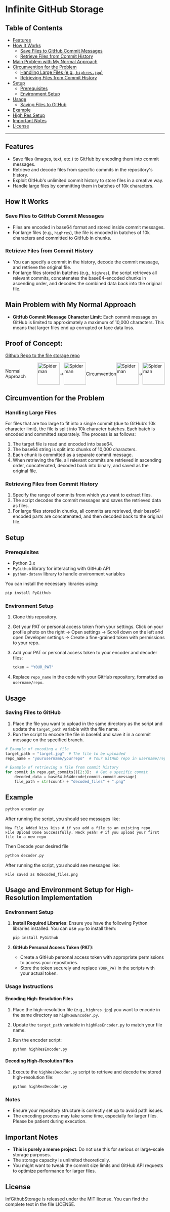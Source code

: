 # Infinite GitHub Storage

## Table of Contents
- [Features](#features)
- [How It Works](#how-it-works)
  - [Save Files to GitHub Commit Messages](#save-files-to-github-commit-messages)
  - [Retrieve Files from Commit History](#retrieve-files-from-commit-history)
- [Main Problem with My Normal Approach](#main-problem-with-my-normal-approach)
- [Circumvention for the Problem](#circumvention-for-the-problem)
  - [Handling Large Files (e.g., `highres.jpg`)](#handling-large-files)
  - [Retrieving Files from Commit History](#retrieving-files-from-commit-history)
- [Setup](#setup)
  - [Prerequisites](#prerequisites)
  - [Environment Setup](#environment-setup)
- [Usage](#usage)
  - [Saving Files to GitHub](#saving-files-to-github)
- [Example](#example)
- [High Res Setup](#Usage-and-Environment-Setup-for-High-Resolution-Implementation)
- [Important Notes](#important-notes)
- [License](#license)

---

## Features

- Save files (images, text, etc.) to GitHub by encoding them into commit messages.
- Retrieve and decode files from specific commits in the repository's history.
- Exploit GitHub's unlimited commit history to store files in a creative way.
- Handle large files by committing them in batches of 10k characters.

## How It Works

### Save Files to GitHub Commit Messages
- Files are encoded in base64 format and stored inside commit messages.
- For large files (e.g., `highres`), the file is encoded in batches of 10k characters and committed to GitHub in chunks.

### Retrieve Files from Commit History
- You can specify a commit in the history, decode the commit message, and retrieve the original file.
- For large files stored in batches (e.g., `highres`), the script retrieves all relevant commits, concatenates the base64-encoded chunks in ascending order, and decodes the combined data back into the original file.

## Main Problem with My Normal Approach
- **GitHub Commit Message Character Limit**: 
  Each commit message on GitHub is limited to approximately a maximum of 10,000 characters. This means that larger files end up corrupted or face data loss.

## Proof of Concept:
<a href="https://github.com/bozoten/Inf-POC.git">Github Repo to the file storage repo</a>
  
<div style="display: flex; align-items: center;">
  <p>
    Normal Approach
    <div style="display: flex; align-items: center;">
    <img src="https://github.com/bozoten/InfGithubStorage/blob/master/Target_Files/highres.jpg" width="70" alt="Spiderman"/>
    <span>-></span>
    <img src="https://github.com/bozoten/InfGithubStorage/blob/master/Decoded_Targets/highResAttempt1.jpg" width="70" alt="Spiderman"/>
    </div>
  </p>

  <p>
    Circumvention
    <div style="display: flex; align-items: center;">
    <img src="https://github.com/bozoten/InfGithubStorage/blob/master/Target_Files/highres.jpg" width="70" alt="Spiderman"/>
    <span>-></span>
    <img src="https://github.com/bozoten/InfGithubStorage/blob/master/Decoded_Targets/output_image.jpg" width="70" alt="Spiderman"/>
    </div>
  </p>
</div>
  

## Circumvention for the Problem

### Handling Large Files 
For files that are too large to fit into a single commit (due to GitHub’s 10k character limit), the file is split into 10k character batches. Each batch is encoded and committed separately. The process is as follows:

1. The target file is read and encoded into base64.
2. The base64 string is split into chunks of 10,000 characters.
3. Each chunk is committed as a separate commit message.
4. When retrieving the file, all relevant commits are retrieved in ascending order, concatenated, decoded back into binary, and saved as the original file.

### Retrieving Files from Commit History
1. Specify the range of commits from which you want to extract files.
2. The script decodes the commit messages and saves the retrieved data as files.
3. For large files stored in chunks, all commits are retrieved, their base64-encoded parts are concatenated, and then decoded back to the original file.

## Setup

### Prerequisites
- Python 3.x
- `PyGithub` library for interacting with GitHub API
- `python-dotenv` library to handle environment variables

You can install the necessary libraries using:

```bash
pip install PyGithub
```

### Environment Setup
1. Clone this repository.
2. Get your PAT or personal access token from your settings. Click on your profile photo on the right -> Open settings -> Scroll down on the left and open Developer settings -> Create a fine-grained token with permissions to your repo.
3. Add your PAT or personal access token to your encoder and decoder files:

   ```python
   token = "YOUR_PAT"
   ```

4. Replace `repo_name` in the code with your GitHub repository, formatted as `username/repo`.

## Usage

### Saving Files to GitHub
1. Place the file you want to upload in the same directory as the script and update the `target_path` variable with the file name.
2. Run the script to encode the file in base64 and save it in a commit message on the specified branch.

```python
# Example of encoding a file
target_path = "target.jpg"  # The file to be uploaded
repo_name = "yourusername/yourrepo"  # Your GitHub repo in username/repo format
```

```python
# Example of retrieving a file from commit history
for commit in repo.get_commits()[2:3]:  # Get a specific commit
    decoded_data = base64.b64decode(commit.commit.message)
    file_path = str(count) + "decoded_files" + ".png"
```

## Example

```bash
python encoder.py
```

After running the script, you should see messages like:

```
New File Added kiss kiss # if you add a file to an existing repo
File Upload Done Successfully. Heck yeah! # if you upload your first file to a new repo
```

Then Decode your desired file
```bash
python decoder.py
```

After running the script, you should see messages like:
```
File saved as 0decoded_files.png
```
## Usage and Environment Setup for High-Resolution Implementation

### Environment Setup

1. **Install Required Libraries**:
   Ensure you have the following Python libraries installed. You can use `pip` to install them:

   ```bash
   pip install PyGithub
   ```

2. **GitHub Personal Access Token (PAT)**:
   - Create a GitHub personal access token with appropriate permissions to access your repositories.
   - Store the token securely and replace `YOUR_PAT` in the scripts with your actual token.

### Usage Instructions

#### Encoding High-Resolution Files

1. Place the high-resolution file (e.g., `highres.jpg`) you want to encode in the same directory as `highResEncoder.py`.
2. Update the `target_path` variable in `highResEncoder.py` to match your file name.
3. Run the encoder script:

   ```bash
   python highResEncoder.py
   ```

#### Decoding High-Resolution Files

1. Execute the `highResDecoder.py` script to retrieve and decode the stored high-resolution file:

   ```bash
   python highResDecoder.py
   ```

### Notes

- Ensure your repository structure is correctly set up to avoid path issues.
- The encoding process may take some time, especially for larger files. Please be patient during execution.

## Important Notes
- **This is purely a meme project**. Do not use this for serious or large-scale storage purposes.
- The storage capacity is unlimited theoretically.
- You might want to tweak the commit size limits and GitHub API requests to optimize performance for larger files.

## License
InfGithubStorage is released under the MIT license. You can find the complete text in the file LICENSE.
